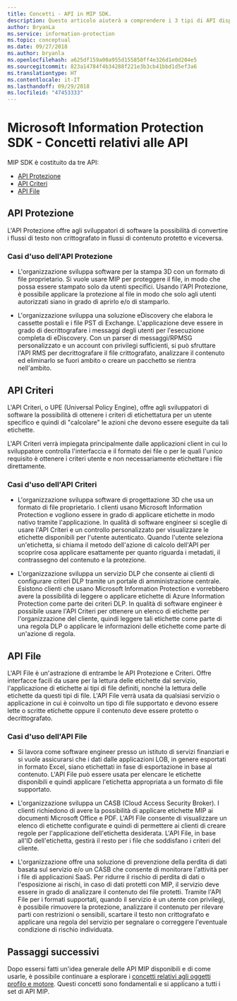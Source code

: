 ```yaml
---
title: Concetti - API in MIP SDK.
description: Questo articolo aiuterà a comprendere i 3 tipi di API disponibili in MIP SDK, le relazioni esistenti tra loro e i casi d'uso per ognuna.
author: BryanLa
ms.service: information-protection
ms.topic: conceptual
ms.date: 09/27/2018
ms.author: bryanla
ms.openlocfilehash: a625df159a00a955d155850ff4e326d1e0d204e5
ms.sourcegitcommit: 823a14784f4b34288f221e3b3cb41bbd1d5ef3a6
ms.translationtype: HT
ms.contentlocale: it-IT
ms.lasthandoff: 09/29/2018
ms.locfileid: "47453333"
---
```

# <a name="microsoft-information-protection-sdk---api-concepts"></a>Microsoft Information Protection SDK - Concetti relativi alle API

MIP SDK è costituito da tre API:

- [API Protezione](#protection-api)
- [API Criteri](#policy-api)
- [API File](#file-api)

## <a name="protection-api"></a>API Protezione

L'API Protezione offre agli sviluppatori di software la possibilità di convertire i flussi di testo non crittografato in flussi di contenuto protetto e viceversa.

### <a name="protection-api-use-cases"></a>Casi d'uso dell'API Protezione

- L'organizzazione sviluppa software per la stampa 3D con un formato di file proprietario. Si vuole usare MIP per proteggere il file, in modo che possa essere stampato solo da utenti specifici. Usando l'API Protezione, è possibile applicare la protezione al file in modo che solo agli utenti autorizzati siano in grado di aprirlo e/o di stamparlo. 

- L'organizzazione sviluppa una soluzione eDiscovery che elabora le cassette postali e i file PST di Exchange. L'applicazione deve essere in grado di decrittografare i messaggi degli utenti per l'esecuzione completa di eDiscovery. Con un parser di messaggi/RPMSG personalizzato e un account con privilegi sufficienti, si può sfruttare l'API RMS per decrittografare il file crittografato, analizzare il contenuto ed eliminarlo se fuori ambito o creare un pacchetto se rientra nell'ambito.

## <a name="policy-api"></a>API Criteri

L'API Criteri, o UPE (Universal Policy Engine), offre agli sviluppatori di software la possibilità di ottenere i criteri di etichettatura per un utente specifico e quindi di "calcolare" le azioni che devono essere eseguite da tali etichette.

L'API Criteri verrà impiegata principalmente dalle applicazioni client in cui lo sviluppatore controlla l'interfaccia e il formato dei file o per le quali l'unico requisito è ottenere i criteri utente e non necessariamente etichettare i file direttamente. 

### <a name="policy-api-use-cases"></a>Casi d'uso dell'API Criteri

- L'organizzazione sviluppa software di progettazione 3D che usa un formato di file proprietario. I clienti usano Microsoft Information Protection e vogliono essere in grado di applicare etichette in modo nativo tramite l'applicazione. In qualità di software engineer si sceglie di usare l'API Criteri e un controllo personalizzato per visualizzare le etichette disponibili per l'utente autenticato. Quando l'utente seleziona un'etichetta, si chiama il metodo dell'azione di calcolo dell'API per scoprire cosa applicare esattamente per quanto riguarda i metadati, il contrassegno del contenuto e la protezione.

- L'organizzazione sviluppa un servizio DLP che consente ai clienti di configurare criteri DLP tramite un portale di amministrazione centrale. Esistono clienti che usano Microsoft Information Protection e vorrebbero avere la possibilità di leggere o applicare etichette di Azure Information Protection come parte dei criteri DLP. In qualità di software engineer è possibile usare l'API Criteri per ottenere un elenco di etichette per l'organizzazione del cliente, quindi leggere tali etichette come parte di una regola DLP o applicare le informazioni delle etichette come parte di un'azione di regola.

## <a name="file-api"></a>API File

L'API File è un'astrazione di entrambe le API Protezione e Criteri. Offre interfacce facili da usare per la lettura delle etichette dal servizio, l'applicazione di etichette ai tipi di file definiti, nonché la lettura delle etichette da questi tipi di file. L'API File verrà usata da qualsiasi servizio o applicazione in cui è coinvolto un tipo di file supportato e devono essere lette o scritte etichette oppure il contenuto deve essere protetto o decrittografato.

### <a name="file-api-use-cases"></a>Casi d'uso dell'API File

- Si lavora come software engineer presso un istituto di servizi finanziari e si vuole assicurarsi che i dati dalle applicazioni LOB, in genere esportati in formato Excel, siano etichettati in fase di esportazione in base al contenuto. L'API File può essere usata per elencare le etichette disponibili e quindi applicare l'etichetta appropriata a un formato di file supportato.

- L'organizzazione sviluppa un CASB (Cloud Access Security Broker). I clienti richiedono di avere la possibilità di applicare etichette MIP ai documenti Microsoft Office e PDF. L'API File consente di visualizzare un elenco di etichette configurate e quindi di permettere ai clienti di creare regole per l'applicazione dell'etichetta desiderata. L'API File, in base all'ID dell'etichetta, gestirà il resto per i file che soddisfano i criteri del cliente.

- L'organizzazione offre una soluzione di prevenzione della perdita di dati basata sul servizio e/o un CASB che consente di monitorare l'attività per i file di applicazioni SaaS. Per ridurre il rischio di perdita di dati o l'esposizione ai rischi, in caso di dati protetti con MIP, il servizio deve essere in grado di analizzare il contenuto dei file protetti. Tramite l'API File per i formati supportati, quando il servizio è un utente con privilegi, è possibile rimuovere la protezione, analizzare il contenuto per rilevare parti con restrizioni o sensibili, scartare il testo non crittografato e applicare una regola del servizio per segnalare o correggere l'eventuale condizione di rischio individuata.

## <a name="next-steps"></a>Passaggi successivi

Dopo essersi fatti un'idea generale delle API MIP disponibili e di come usarle, è possibile continuare a esplorare i [concetti relativi agli oggetti profilo e motore](concept-profile-engine-cpp.md). Questi concetti sono fondamentali e si applicano a tutti i set di API MIP.